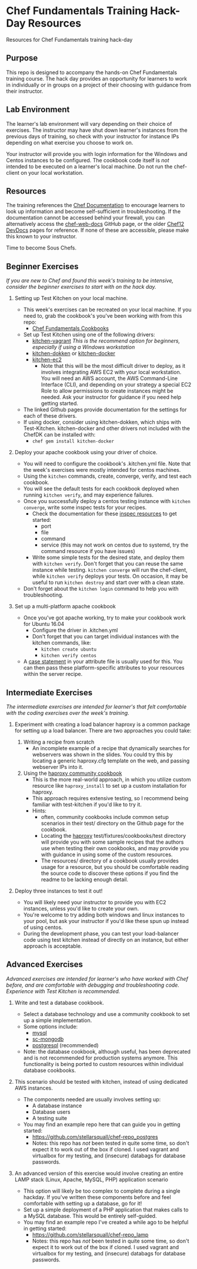 # Chef Fundamentals Training Hack-Day Resources
Resources for Chef Fundamentals training hack-day

## Purpose

This repo is designed to accompany the hands-on Chef Fundamentals training course. The hack day provides an opportunity for learners to work in individually or in groups on a project of their choosing with guidance from their instructor.

## Lab Environment

The learner's lab environment will vary depending on their choice of exercises. The instructor may have shut down learner's instances from the previous days of training, so check with your instructor for instance IPs depending on what exercise you choose to work on.

Your instructor will provide you with login information for the Windows and Centos instances to be configured. The cookbook code itself is _not_ intended to be executed on a learner's local machine. Do not run the chef-client on your local workstation.

## Resources

The training references the [Chef Documentation](https://docs.chef.io) to encourage learners to look up information and become self-sufficient in troubleshooting. If the documentation cannot be accessed behind your firewall, you can alternatively access the [chef-web-docs](https://github.com/chef/chef-web-docs) GitHub page, or the older [Chef12 DevDocs](https://devdocs.io/chef~12/) pages for reference. If none of these are accessible, please make this known to your instructor.

Time to become Sous Chefs. 

## Beginner Exercises

_If you are new to Chef and found this week's training to be intensive, consider the beginner exercises to start with on the hack day._

1. Setting up Test Kitchen on your local machine.
   * This week's exercises can be recreated on your local machine. If you need to, grab the cookbook's you've been working with from this repo:
      * [Chef Fundamentals Cookbooks](https://github.com/stellarsquall/chef-fundamentals-cookbooks)
   * Set up Test Kitchen using one of the following drivers:
     * [kitchen-vagrant](https://github.com/test-kitchen/kitchen-vagrant) _This is the recommend option for beginners, especially if using a Windows workstation_
     * [kitchen-dokken](https://github.com/someara/kitchen-dokken) or [kitchen-docker](https://github.com/test-kitchen/kitchen-docker)
     * [kitchen-ec2](https://github.com/test-kitchen/kitchen-ec2)
       * Note that this will be the most difficult driver to deploy, as it involves integrating AWS EC2 with your local workstation. You will need an AWS account, the AWS Command-Line Interface (CLI), and depending on your strategy a special EC2 Role to allow permissions to create instances might be needed. Ask your instructor for guidance if you need help getting started.
    * The linked Github pages provide documentation for the settings for each of these drivers.
    * If using docker, consider using kitchen-dokken, which ships with Test-Kitchen. kitchen-docker and other drivers not included with the ChefDK can be installed with:
      * `chef gem install kitchen-docker`

2. Deploy your apache cookbook using your driver of choice.
   * You will need to configure the cookbook's .kitchen.yml file. Note that the week's exercises were mostly intended for centos machines.
   * Using the `kitchen` commands, create, converge, verify, and test each cookbook.
   * You will see the default tests for each cookbook deployed when running `kitchen verify`, and may experience failures.
   * Once you successfully deploy a centos testing instance with `kitchen converge`, write some inspec tests for your recipes.
      * Check the documentation for these [inspec resources](https://www.inspec.io/docs/reference/resources/) to get started:
         * port
         * file
         * command
         * service (this may not work on centos due to systemd, try the command resource if you have issues)
      * Write some simple tests for the desired state, and deploy them with `kitchen verify`. Don't forget that you can reuse the same instance while testing. `kitchen converge` will run the chef-client, while `kitchen verify` deploys your tests. On occasion, it may be useful to run `kitchen destroy` and start over with a clean state.
   * Don't forget about the `kitchen login` command to help you with troubleshooting.

3. Set up a multi-platform apache cookbook
   * Once you've got apache working, try to make your cookbook work for Ubuntu 16.04
     * Configure the driver in .kitchen.yml
     * Don't forget that you can target individual instances with the kitchen commands, like:
       * `kitchen create ubuntu`
       * `kitchen verify centos`
   * A [case statement](https://docs.chef.io/ruby.html#case) in your attribute file is usually used for this. You can then pass these platform-specific attributes to your resources within the server recipe.

## Intermediate Exercises
_The intermediate exercises are intended for learner's that felt comfortable with the coding exercises over the week's training._

1. Experiment with creating a load balancer
   haproxy is a common package for setting up a load balancer. There are two approaches you could take:
   1. Writing a recipe from scratch
        * An incomplete example of a recipe that dynamically searches for webservers was shown in the slides. You could try this by locating a generic haproxy.cfg template on the web, and passing webserver IPs into it.
   2. Using the [haproxy community cookbook](https://supermarket.chef.io/cookbooks/haproxy)
        * This is the more real-world approach, in which you utilize custom resource like `haproxy_install` to set up a custom installation for haproxy.
        * This approach requires extensive testing, so I recommend being familiar with test-kitchen if you'd like to try it.
        * Hints: 
          * often, community cookbooks include common setup scenarios in their test/ directory on the Github page for the cookbook. 
          * Locating the [haproxy](https://github.com/sous-chefs/haproxy) test/fixtures/cookbooks/test directory will provide you with some sample recipes that the authors use when testing their own cookbooks, and may provide you with guidance in using some of the custom resources. 
          * The resources/ directory of a cookbook usually provides usage for a resource, but you should be comfortable reading the source code to discover these options if you find the readme to be lacking enough detail.

2. Deploy three instances to test it out!
   * You will likely need your instructor to provide you with EC2 instances, unless you'd like to create your own.
   * You're welcome to try adding both windows and linux instances to your pool, but ask your instructor if you'd like these spun up instead of using centos.
   * During the development phase, you can test your load-balancer code using test kitchen instead of directly on an instance, but either approach is acceptable. 


## Advanced Exercises
_Advanced exercises are intended for learner's who have worked with Chef before, and are comfortable with debugging and troubleshooting code. Experience with Test Kitchen is recommended._

1. Write and test a database cookbook.
   * Select a database technology and use a community cookbook to set up a simple implementation.
   * Some options include:
     * [mysql](https://supermarket.chef.io/cookbooks/mysql)
     * [sc-mongodb](https://supermarket.chef.io/cookbooks/sc-mongodb)
     * [postgresql](https://supermarket.chef.io/cookbooks/postgresql) (recommended)
   * Note: the database cookbook, although useful, has been deprecated and is not recommended for production systems anymore. This functionality is being ported to custom resources within individual database cookbooks.

2. This scenario should be tested with kitchen, instead of using dedicated AWS instances.
   * The components needed are usually involves setting up:
     * A database instance
     * Database users
     * A testing suite
   * You may find an example repo here that can guide you in getting started:
     * https://github.com/stellarsquall/chef-repo_postgres
     * Notes: this repo has _not_ been tested in quite some time, so don't expect it to work out of the box if cloned. I used vagrant and virtualbox for my testing, and (insecure) databags for database passwords.
   
3. An advanced version of this exercise would involve creating an entire LAMP stack (Linux, Apache, MySQL, PHP) application scenario
   * This option will likely be too complex to complete during a single hackday. If you've written these components before and feel comfortable with setting up a database, go for it!
   * Set up a simple deployment of a PHP application that makes calls to a MySQL database. This would be entirely self-guided.
   * You may find an example repo I've created a while ago to be helpful in getting started:
     * https://github.com/stellarsquall/chef-repo_lamp
     * Notes: this repo has _not_ been tested in quite some time, so don't expect it to work out of the box if cloned. I used vagrant and virtualbox for my testing, and (insecure) databags for database passwords.